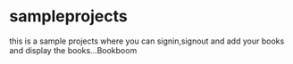 # sampleprojects
this is a sample projects where you can signin,signout and add your books and display the books...Bookboom
